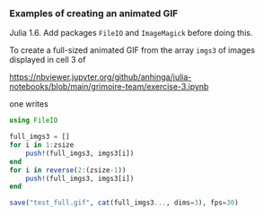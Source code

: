 ### Examples of creating an animated GIF

Julia 1.6. Add packages `FileIO` and `ImageMagick` before doing this.

To create a full-sized animated GIF from the array `imgs3` of images displayed in cell 3 of

https://nbviewer.jupyter.org/github/anhinga/julia-notebooks/blob/main/grimoire-team/exercise-3.ipynb

one writes

```julia
using FileIO

full_imgs3 = []
for i in 1:zsize
    push!(full_imgs3, imgs3[i])
end
for i in reverse(2:(zsize-1))
    push!(full_imgs3, imgs3[i])
end

save("test_full.gif", cat(full_imgs3..., dims=3), fps=30)
```
